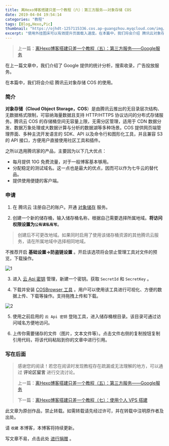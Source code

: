 ```yaml
---
title: 离Hexo博客搭建只差一个教程（六）：第三方服务——对象存储 COS
date: 2019-04-04 19:54:14
categories: "教程"
tags: [Blog,Hexo,Pic]
thumbnail: "https://ojhdt-1257115336.cos.ap-guangzhou.myqcloud.com/img/20181002/0.png"
excerpt: "使用外挂图床可以有效提升页面载入速度。在本篇中，我们将会介绍 腾讯云对象存储 COS 的使用。"
---
```

>上一篇：[离Hexo博客搭建只差一个教程（五）：第三方服务——Google服务](https://blog.ojhdt.com/20181013/hexo-5)

在上一篇文章中，我们介绍了 Google 提供的统计分析，搜索收录，广告投放服务。

在本篇中，我们将会介绍 腾讯云对象存储 COS 的使用。

### 简介

**对象存储（Cloud Object Storage，COS**）是由腾讯云推出的无目录层次结构、无数据格式限制，可容纳海量数据且支持 HTTP/HTTPS 协议访问的分布式存储服务。腾讯云 COS 的存储桶空间无容量上限，无需分区管理，适用于 CDN 数据分发、数据万象处理或大数据计算与分析的数据湖等多种场景。COS 提供网页端管理界面、多种主流开发语言的 SDK、API 以及命令行和图形化工具，并且兼容 S3 的 API 接口，方便用户直接使用社区工具和插件。

之所以选用腾讯家的产品，主要因为以下几大优点：

- 每月提供 10G 免费流量，对于一般博客基本够用。
- 分配稳定的测试域名。这一点也是最大的优点，因而可以作为七牛云的替代品。
- 提供使用便捷的客户端。

### 申请

1. 在 腾讯云 注册自己的账户。开通 [对象储存](https://console.cloud.tencent.com/cos4) 服务。

2. 创建一个新的储存桶，输入储存桶名称，根据自己需要选择所属地域。**将访问权限设置为`公有读私有写`**。
>创建后不可更改地域。如果同时启用了使用该储存桶资源的其他腾讯云服务，请在所属地域中选择相同地域。

不推荐开启 **基础设置->防盗链设置** 。开启该选项将会禁止管理工具对文件的预览，下载操作。

![1](https://ojhdt-1257115336.cos.ap-guangzhou.myqcloud.com/img/20190404/1.png)

3. 进入 [云 Api 密钥](https://console.cloud.tencent.com/cam/capi) 管理，新建一个密钥。获取 `SecretId` 和 `SecretKey` 。

4. 下载并安装 [COSBrowser 工具](https://cloud.tencent.com/document/product/436/11366) 。用户可以使用该工具进行可视化、方便的数据上传、下载等操作。支持拖拽上传和下载。

![2](https://ojhdt-1257115336.cos.ap-guangzhou.myqcloud.com/img/20190404/2.png)

5. 使用之前启用的 `云 Api 密钥` 登陆工具，进入储存桶根目录。该目录可通过访问域名方便地访问。

6. 上传你需要储存的文件（图片，文本文件等）。点击文件右侧的复制按钮复制引用代码，将该代码粘贴到你的文章中进行引用。


### 写在后面
>感谢您的阅读！若您在阅读时发现教程存在疏漏或无法理解的地方，可以通过 **评论区留言** 进行交流讨论。
>
>上一篇：[离Hexo博客搭建只差一个教程（五）：第三方服务——Google服务](https://blog.ojhdt.com/20181013/hexo-5)
>
>下一篇：[离Hexo博客搭建只差一个教程（七）：使用个人 VPS 搭建](https://blog.ojhdt.com/20190430/hexo-7)

此文章为原创作品，禁止转载。如需转载请先经过许可，并在转载中注明原作者及出处。

请 `收藏` 本博客，本博客将持续更新。

写文章不易，点击此处 <a data-fancybox data-src="#modal" href="javascript:;" >进行捐赠</a> 。

<script async src="//pagead2.googlesyndication.com/pagead/js/adsbygoogle.js"></script>
<ins class="adsbygoogle"
     style="display:block; text-align:center;"
     data-ad-layout="in-article"
     data-ad-format="fluid"
     data-ad-client="ca-pub-1043177129475579"
     data-ad-slot="7254716173"></ins>
<script>
     (adsbygoogle = window.adsbygoogle || []).push({});
</script>

 <div style="display: none;" id="modal" >  
 <p>写文章不易，请我喝一杯咖啡吧~ <br>
 <img src="https://blog.ojhdt.com/alipay.png" width="240" height="364" alt="支付宝" /> <img src="https://blog.ojhdt.com/wechat.png" width="240" height="364" alt="微信" /> <br>

点击<a href="https://blog.ojhdt.com/donate">此处</a>前往捐赠详情页。
 </p> 
 </div> 